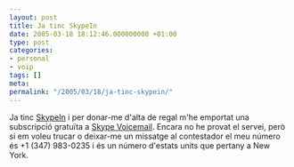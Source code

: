 ```yaml
---
layout: post
title: Ja tinc SkypeIn
date: 2005-03-18 18:12:46.000000000 +01:00
type: post
categories:
- personal
- voip
tags: []
meta:
permalink: "/2005/03/18/ja-tinc-skypein/"
---
```

Ja tinc [SkypeIn](http://www.skype.com/products/skypein/) i per donar-me d'alta de regal m'he emportat una subscripció gratuïta a [Skype Voicemail](http://www.skype.com/products/skypevoicemail/). Encara no he provat el servei, però si em voleu trucar o deixar-me un missatge al contestador el meu número és +1 (347) 983-0235 i és un número d'estats units que pertany a New York.

